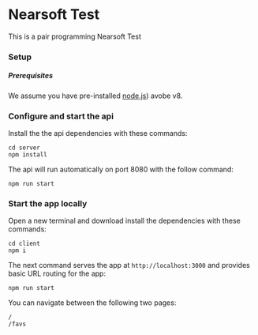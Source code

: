 # Nearsoft Test

This is a pair programming Nearsoft Test

### Setup

##### Prerequisites

We assume you have pre-installed [node.js](https://nodejs.org)) avobe v8.

### Configure and start the api

Install the the api dependencies with these commands:

    cd server
    npm install

The api will run automatically on port 8080 with the follow command:

    npm run start

### Start the app locally

Open a new terminal and download install the dependencies with these commands:

    cd client
    npm i

The next command serves the app at `http://localhost:3000` and provides basic URL
routing for the app:

    npm run start

You can navigate between the following two pages:

    /
    /favs

